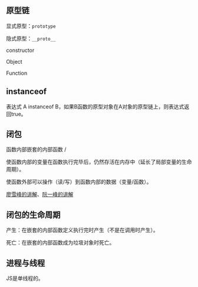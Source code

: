 ## 原型链

显式原型：`prototype`

隐式原型：`__proto__`

constructor

Object

Function

## instanceof

表达式 A instanceof B，如果B函数的原型对象在A对象的原型链上，则表达式返回true。

## 闭包

函数内部嵌套的内部函数 / 

使函数内部的变量在函数执行完毕后，仍然存活在内存中（延长了局部变量的生命周期）。

使函数外部可以操作（读/写）到函数内部的数据（变量/函数）。

[廖雪峰的讲解](https://www.liaoxuefeng.com/wiki/1022910821149312/1023021250770016)、[阮一峰的讲解](https://www.ruanyifeng.com/blog/2009/08/learning_javascript_closures.html)

## 闭包的生命周期

产生：在嵌套的内部函数定义执行完时产生（不是在调用时产生）。

死亡：在嵌套的内部函数成为垃圾对象时死亡。

## 进程与线程

JS是单线程的。



